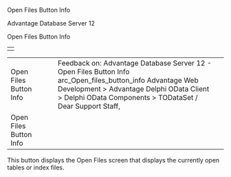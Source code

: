 Open Files Button Info




Advantage Database Server 12  

Open Files Button Info

|  |
| --- |
|  |

|  |  |  |  |  |
| --- | --- | --- | --- | --- |
| Open Files Button Info |  |  | Feedback on: Advantage Database Server 12 - Open Files Button Info arc\_Open\_files\_button\_info Advantage Web Development > Advantage Delphi OData Client > Delphi OData Components > TODataSet / Dear Support Staff, |  |
| Open Files Button Info |  |  |  |  |

This button displays the Open Files screen that displays the currently open tables or index files.